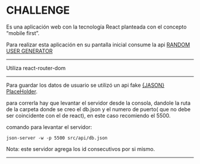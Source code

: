# CHALLENGE

Es una aplicación web con la tecnología React planteada con el concepto “mobile first”.

Para realizar esta aplicación en su pantalla inicial consume la api [RANDOM USER GENERATOR](https://randomuser.me/api/)

---

Utiliza react-router-dom

---

Para guardar los datos de usuario se utilizó un api fake [{JASON} PlaceHolder](https://jsonplaceholder.typicode.com/).

para correrla hay que levantar el servidor desde la consola, dandole la ruta de la carpeta donde se creo el db.json y el numero de puerto( que no debe ser coincidente con el de react), en este caso recomiendo el 5500.

comando para levantar el servidor:

`json-server -w -p 5500 src/api/db.json`

Nota: este servidor agrega los id consecutivos por si mismo.

---
